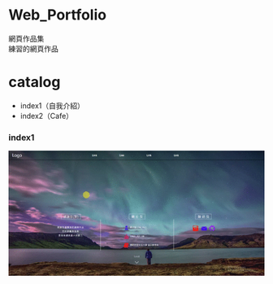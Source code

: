 # Web_Portfolio
網頁作品集<br>
練習的網頁作品
# catalog
* index1（自我介紹）<br>
* index2（Cafe）
### index1<br>
![](https://github.com/HzYu/Web_Portfolio/blob/master/index1/Pic/index1.gif)